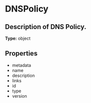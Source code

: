 # DNSPolicy

## Description of DNS Policy.

**Type:** object

## Properties
* metadata
* name
* description
* links
* id
* type
* version
